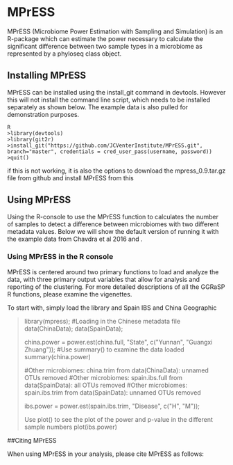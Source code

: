 # MPrESS

MPrESS (Microbiome Power Estimation with Sampling and Simulation) is an R-package which can estimate the power necessary to calculate the significant difference between two sample types in a microbiome as represented by a phyloseq class object.

## Installing MPrESS

MPrESS can be installed using the install_git command in devtools. However this will not install the command line script, which needs to be installed separately as shown below. The example data is also pulled for demonstration purposes.
```
R
>library(devtools)
>library(git2r)
>install_git("https://github.com/JCVenterInstitute/MPrESS.git", branch="master", credentials = cred_user_pass(username, password))
>quit()
```

if this is not working, it is also the options to download the mpress_0.9.tar.gz file from github and install MPrESS from this

## Using MPrESS

Using the R-console to use the MPrESS function to calculates the number of samples to detect a difference between microbiomes with two different metadata values. Below we will show the default version of running it with the example data from Chavdra et al 2016 and .

### Using MPrESS in the R console

MPrESS is centered around two primary functions to load and analyze the data, with three primary output variables that allow for analysis and reporting of the clustering. For more detailed descriptions of all the GGRaSP R functions, please examine the vigenettes.

To start with, simply load the library and Spain IBS and China Geographic 
>library(mpress);
>#Loading in the Chinese metadata file
>data(ChinaData);
>data(SpainData);
>
>china.power = power.est(china.full, "State", c("Yunnan", "Guangxi Zhuang"));
>#Use summary() to examine the data loaded
>summary(china.power)
>
>#Other microbiomes: china.trim from data(ChinaData): unnamed OTUs removed
>#Other microbiomes: spain.ibs.full from data(SpainData): all OTUs removed
>#Other microbiomes: spain.ibs.trim from data(SpainData): unnamed OTUs removed
>
>ibs.power = power.est(spain.ibs.trim, "Disease", c("H", "M"));
>
>Use plot() to see the plot of the power and p-value in the different sample numbers
>plot(ibs.power)

##Citing MPrESS

When using MPrESS in your analysis, please cite MPrESS as follows:
```

```